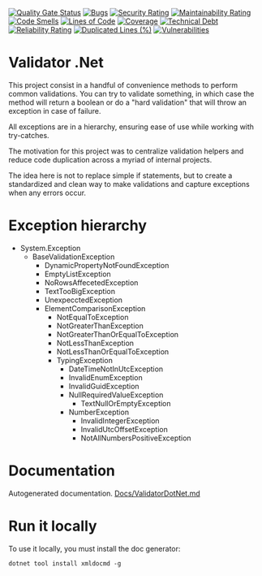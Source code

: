[![Quality Gate Status](https://sonarcloud.io/api/project_badges/measure?project=brenordv_validator-dot-net&metric=alert_status)](https://sonarcloud.io/summary/new_code?id=brenordv_validator-dot-net)
[![Bugs](https://sonarcloud.io/api/project_badges/measure?project=brenordv_validator-dot-net&metric=bugs)](https://sonarcloud.io/summary/new_code?id=brenordv_validator-dot-net)
[![Security Rating](https://sonarcloud.io/api/project_badges/measure?project=brenordv_validator-dot-net&metric=security_rating)](https://sonarcloud.io/summary/new_code?id=brenordv_validator-dot-net)
[![Maintainability Rating](https://sonarcloud.io/api/project_badges/measure?project=brenordv_validator-dot-net&metric=sqale_rating)](https://sonarcloud.io/summary/new_code?id=brenordv_validator-dot-net)
[![Code Smells](https://sonarcloud.io/api/project_badges/measure?project=brenordv_validator-dot-net&metric=code_smells)](https://sonarcloud.io/summary/new_code?id=brenordv_validator-dot-net)
[![Lines of Code](https://sonarcloud.io/api/project_badges/measure?project=brenordv_validator-dot-net&metric=ncloc)](https://sonarcloud.io/summary/new_code?id=brenordv_validator-dot-net)
[![Coverage](https://sonarcloud.io/api/project_badges/measure?project=brenordv_validator-dot-net&metric=coverage)](https://sonarcloud.io/summary/new_code?id=brenordv_validator-dot-net)
[![Technical Debt](https://sonarcloud.io/api/project_badges/measure?project=brenordv_validator-dot-net&metric=sqale_index)](https://sonarcloud.io/summary/new_code?id=brenordv_validator-dot-net)
[![Reliability Rating](https://sonarcloud.io/api/project_badges/measure?project=brenordv_validator-dot-net&metric=reliability_rating)](https://sonarcloud.io/summary/new_code?id=brenordv_validator-dot-net)
[![Duplicated Lines (%)](https://sonarcloud.io/api/project_badges/measure?project=brenordv_validator-dot-net&metric=duplicated_lines_density)](https://sonarcloud.io/summary/new_code?id=brenordv_validator-dot-net)
[![Vulnerabilities](https://sonarcloud.io/api/project_badges/measure?project=brenordv_validator-dot-net&metric=vulnerabilities)](https://sonarcloud.io/summary/new_code?id=brenordv_validator-dot-net)

# Validator .Net
This project consist in a handful of convenience methods to perform common validations. You can try to validate something, in which case the method will return a boolean or do a "hard validation" that will throw an exception in case of failure.

All exceptions are in a hierarchy, ensuring ease of use while working with try-catches.

The motivation for this project was to centralize validation helpers and reduce code duplication across a myriad of internal projects. 

The idea here is not to replace simple if statements, but to create a standardized and clean way to make validations and capture exceptions when any errors occur.


# Exception hierarchy
- System.Exception
	- BaseValidationException
		- DynamicPropertyNotFoundException
		- EmptyListException
		- NoRowsAffecetedException
		- TextTooBigException
		- UnexpecctedException
		- ElementComparisonException
			- NotEqualToException
			- NotGreaterThanException
			- NotGreaterThanOrEqualToException
			- NotLessThanException
			- NotLessThanOrEqualToException
			- TypingException
				- DateTimeNotInUtcException
				- InvalidEnumException
				- InvalidGuidException
				- NullRequiredValueException
					- TextNullOrEmptyException
				- NumberException
					- InvalidIntegerException
					- InvalidUtcOffsetException
					- NotAllNumbersPositiveException


# Documentation
Autogenerated documentation.
[Docs/ValidatorDotNet.md](./Docs/ValidatorDotNet.md)


# Run it locally
To use it locally, you must install the doc generator:
```shell
dotnet tool install xmldocmd -g
```

